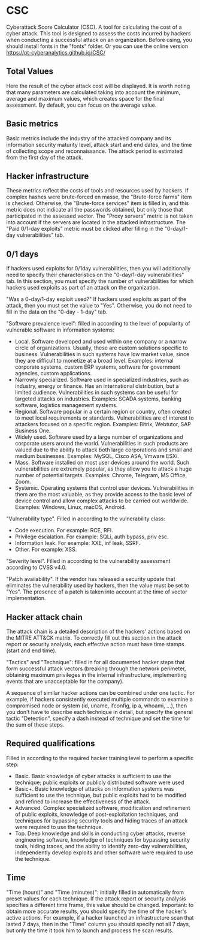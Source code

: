 # CSC
Cyberattack Score Calculator (CSC). A tool for calculating the cost of a cyber attack.
This tool is designed to assess the costs incurred by hackers when conducting a successful attack on an organization. 
Before using, you should install fonts in the "fonts" folder.
Or you can use the online version https://pt-cyberanalytics.github.io/CSC/

## Total Values
Here the result of the cyber attack cost will be displayed. It is worth noting that many parameters are calculated taking into account the minimum, average and maximum values, which creates space for the final assessment. By default, you can focus on the average value.

## Basic metrics
Basic metrics include the industry of the attacked company and its information security maturity level, attack start and end dates, and the time of collecting scope and reconnaissance. The attack period is estimated from the first day of the attack.

## Hacker infrastructure
These metrics reflect the costs of tools and resources used by hackers.
If complex hashes were brute-forced en masse, the "Brute-force farms" item is checked. Otherwise, the "Brute-force services" item is filled in, and this metric does not indicate all the passwords obtained, but only those that participated in the assessed vector.
The "Proxy servers" metric is not taken into account if the servers are located in the attacked infrastructure.
The "Paid 0/1-day exploits" metric must be clicked after filling in the "0-day/1-day vulnerabilities" tab.

## 0/1 days
If hackers used exploits for 0/1day vulnerabilities, then you will additionally need to specify their characteristics on the "0-day/1-day vulnerabilities" tab.
In this section, you must specify the number of vulnerabilities for which hackers used exploits as part of an attack on the organization.

"Was a 0-day/1-day exploit used?" If hackers used exploits as part of the attack, then you must set the value to "Yes". Otherwise, you do not need to fill in the data on the "0-day - 1-day" tab.

"Software prevalence level": filled in according to the level of popularity of vulnerable software in information systems:
- Local. Software developed and used within one company or a narrow circle of organizations. Usually, these are custom solutions specific to business. Vulnerabilities in such systems have low market value, since they are difficult to monetize at a broad level. Examples: internal corporate systems, custom ERP systems, software for government agencies, custom applications.
- Narrowly specialized. Software used in specialized industries, such as industry, energy or finance. Has an international distribution, but a limited audience. Vulnerabilities in such systems can be useful for targeted attacks on industries. Examples: SCADA systems, banking software, logistics management systems.
- Regional. Software popular in a certain region or country, often created to meet local requirements or standards. Vulnerabilities are of interest to attackers focused on a specific region. Examples: Bitrix, Webtutor, SAP Business One.
- Widely used. Software used by a large number of organizations and corporate users around the world. Vulnerabilities in such products are valued due to the ability to attack both large corporations and small and medium businesses. Examples: MySQL, Cisco ASA, Vmware ESXi.
- Mass. Software installed on most user devices around the world. Such vulnerabilities are extremely popular, as they allow you to attack a huge number of potential targets. Examples: Chrome, Telegram, MS Office, Zoom.
- Systemic. Operating systems that control user devices. Vulnerabilities in them are the most valuable, as they provide access to the basic level of device control and allow complex attacks to be carried out worldwide. Examples: Windows, Linux, macOS, Android.

"Vulnerability type". Filled in according to the vulnerability class:
- Code execution. For example: RCE, RFI.
- Privilege escalation. For example: SQLi, auth bypass, priv esc.
- Information leak. For example: XXE, inf leak, SSRF.
- Other. For example: XSS.

"Severity level". Filled in according to the vulnerability assessment according to CVSS v4.0.

"Patch availability". If the vendor has released a security update that eliminates the vulnerability used by hackers, then the value must be set to "Yes". The presence of a patch is taken into account at the time of vector implementation.


## Hacker attack chain
The attack chain is a detailed description of the hackers' actions based on the MITRE ATT&CK matrix. To correctly fill out this section in the attack report or security analysis, each effective action must have time stamps (start and end time).

"Tactics" and "Technique": filled in for all documented hacker steps that form successful attack vectors (breaking through the network perimeter, obtaining maximum privileges in the internal infrastructure, implementing events that are unacceptable for the company).

A sequence of similar hacker actions can be combined under one tactic. For example, if hackers consistently executed multiple commands to examine a compromised node or system (id, uname, ifconfig, ip a, whoami, ...), then you don't have to describe each technique in detail, but specify the general tactic "Detection", specify a dash instead of technique and set the time for the sum of these steps.

## Required qualifications
Filled in according to the required hacker training level to perform a specific step:
- Basic. Basic knowledge of cyber attacks is sufficient to use the technique; public exploits or publicly distributed software were used
- Basic+. Basic knowledge of attacks on information systems was sufficient to use the technique, but public exploits had to be modified and refined to increase the effectiveness of the attack.
- Advanced. Complex specialized software, modification and refinement of public exploits, knowledge of post-exploitation techniques, and techniques for bypassing security tools and hiding traces of an attack were required to use the technique.
- Top. Deep knowledge and skills in conducting cyber attacks, reverse engineering software, knowledge of techniques for bypassing security tools, hiding traces, and the ability to identify zero-day vulnerabilities, independently develop exploits and other software were required to use the technique.

## Time
"Time (hours)" and "Time (minutes)": initially filled in automatically from preset values ​​for each technique. If the attack report or security analysis specifies a different time frame, this value should be changed.
Important: to obtain more accurate results, you should specify the time of the hacker's active actions. For example, if a hacker launched an infrastructure scan that lasted 7 days, then in the "Time" column you should specify not all 7 days, but only the time it took him to launch and process the scan results.
